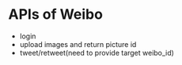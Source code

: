 # APIs of Weibo

* login
* upload images and return picture id
* tweet/retweet(need to provide target weibo_id)